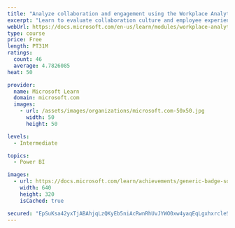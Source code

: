 ```yaml
---
title: "Analyze collaboration and engagement using the Workplace Analytics Ways of working assessment dashboard"
excerpt: "Learn to evaluate collaboration culture and employee experience with a Power BI template using Workplace Analytics data."
webUrl: https://docs.microsoft.com/en-us/learn/modules/workplace-analytics-ways-working/
type: course
price: Free
length: PT31M
ratings:
  count: 46
  average: 4.7826085
heat: 50

provider:
  name: Microsoft Learn
  domain: microsoft.com
  images:
    - url: /assets/images/organizations/microsoft.com-50x50.jpg
      width: 50
      height: 50

levels:
  - Intermediate

topics:
  - Power BI

images:
  - url: https://docs.microsoft.com/learn/achievements/generic-badge-social.png
    width: 640
    height: 320
    isCached: true

secured: "EpSuKsa42yxTjABAhjqLzQKyEb5niAcRwnRhUvJYWO0xw4yaqEqLgxhxrcleSQOHBnCMMT9Z4zqEIvRtMcHdtJ0xpgQ5AkZa0Qrv31JXcdCgjoxOBxOp1H4Ispwrb3XWqETcg2HiKutr1wepHRdeSYg4WMAhOWMc5w8dPUL+br2jV6LiBNrrZIvSBzzDyvDjXYPxNvBN2dNS5jR5/LvTG/wY473cYxhPOJmOHD7HcHry10YUXsoveFVxZ0EMxPj59Fb68XxnkS9y0O4FvJqMfRQYOfKtw4Qf2uEhK7RTM8eh+OkIZPMBiPT8MD54BCgfoWMfRBL0hqog8jhqOEd42RrOIyYD0fgwhbI3PUmNu0Ryb51cKf7XMWIi9hQx8jUpUjk36ZPwEbPnpCwoXfxB+c9JbnH6yQkBK4fnQjOKumg=;MjQlx8PXkr40siF5wRReeQ=="
---
```


